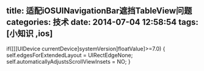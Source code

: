 title: 适配iOSUINavigationBar遮挡TableView问题
categories: 技术
date: 2014-07-04 12:58:54
tags: [小知识 ,ios]
---
if([[[UIDevice currentDevice]systemVersion]floatValue]>=7.0)
    {
        self.edgesForExtendedLayout = UIRectEdgeNone;
        self.automaticallyAdjustsScrollViewInsets = NO;
    }
